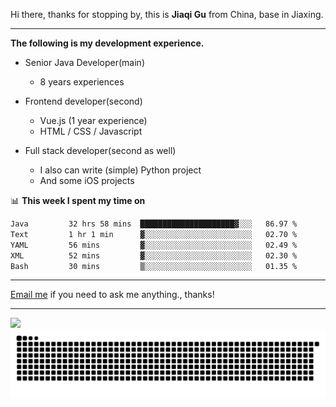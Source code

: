 Hi there, thanks for stopping by, this is **Jiaqi Gu** from China, base in Jiaxing.

---

**The following is my development experience.**

- Senior Java Developer(main)
  - 8 years experiences

- Frontend developer(second)
  - Vue.js (1 year experience)
  - HTML / CSS / Javascript
  
- Full stack developer(second as well)
  - I also can write (simple) Python project
  - And some iOS projects

📊 **This week I spent my time on**
<!--START_SECTION:waka-->

```txt
Java         32 hrs 58 mins  █████████████████████▓░░░   86.97 %
Text         1 hr 1 min      ▓░░░░░░░░░░░░░░░░░░░░░░░░   02.70 %
YAML         56 mins         ▓░░░░░░░░░░░░░░░░░░░░░░░░   02.49 %
XML          52 mins         ▓░░░░░░░░░░░░░░░░░░░░░░░░   02.30 %
Bash         30 mins         ▒░░░░░░░░░░░░░░░░░░░░░░░░   01.35 %
```

<!--END_SECTION:waka-->

---

[Email me](mailto:htk2klwgr@mozmail.com?subject=Hiring_from_GitHub) if you need to ask me anything., thanks!

---

![]( https://visitor-badge.glitch.me/badge?page_id=githubgujiaqi)
![]( https://github.com/droid-Q/droid-Q/raw/output/github-contribution-grid-snake.svg#gh-dark-mode-only)
